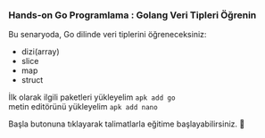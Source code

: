 ### Hands-on Go Programlama :  Golang Veri Tipleri Öğrenin
Bu senaryoda, Go dilinde veri tiplerini öğreneceksiniz:
- dizi(array)
- slice
- map
- struct

İlk olarak ilgili paketleri yükleyelim `apk add go` \
metin editörünü yükleyelim `apk add nano` 

Başla butonuna tıklayarak talimatlarla eğitime başlayabilirsiniz. 🚀
